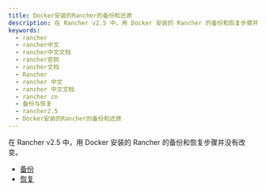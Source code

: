 ```yaml
---
title: Docker安装的Rancher的备份和还原
description: 在 Rancher v2.5 中，用 Docker 安装的 Rancher 的备份和恢复步骤并没有改变。
keywords:
  - rancher
  - rancher中文
  - rancher中文文档
  - rancher官网
  - rancher文档
  - Rancher
  - rancher 中文
  - rancher 中文文档
  - rancher cn
  - 备份与恢复
  - rancher2.5
  - Docker安装的Rancher的备份和还原
---
```


在 Rancher v2.5 中，用 Docker 安装的 Rancher 的备份和恢复步骤并没有改变。

- [备份](./docker-backups/_index)
- [恢复](./docker-restores/_index)
